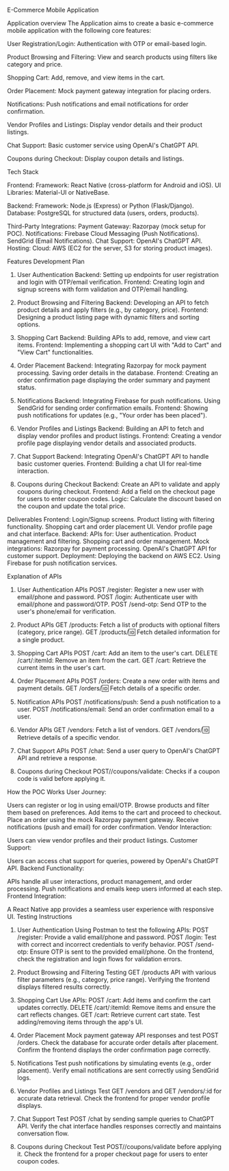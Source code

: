 E-Commerce Mobile Application 

Application overview
The Application aims to create a basic e-commerce mobile application with the following core features:

User Registration/Login:
Authentication with OTP or email-based login.

Product Browsing and Filtering:
View and search products using filters like category and price.

Shopping Cart:
Add, remove, and view items in the cart.

Order Placement:
Mock payment gateway integration for placing orders.

Notifications:
Push notifications and email notifications for order confirmation.

Vendor Profiles and Listings:
Display vendor details and their product listings.

Chat Support:
Basic customer service using OpenAI's ChatGPT API.

Coupons during Checkout:
Display coupon details and listings.


Tech Stack

Frontend:
Framework: React Native (cross-platform for Android and iOS).
UI Libraries: Material-UI or NativeBase.

Backend:
Framework: Node.js (Express) or Python (Flask/Django).
Database: PostgreSQL for structured data (users, orders, products).

Third-Party Integrations:
Payment Gateway: Razorpay (mock setup for POC).
Notifications:
Firebase Cloud Messaging (Push Notifications).
SendGrid (Email Notifications).
Chat Support: OpenAI's ChatGPT API.
Hosting:
Cloud: AWS (EC2 for the server, S3 for storing product images).

Features Development Plan

1. User Authentication
Backend:
Setting up endpoints for user registration and login with OTP/email verification.
Frontend:
Creating login and signup screens with form validation and OTP/email handling.
2. Product Browsing and Filtering
Backend:
Developing an API to fetch product details and apply filters (e.g., by category, price).
Frontend:
Designing a product listing page with dynamic filters and sorting options.
3. Shopping Cart
Backend:
Building APIs to add, remove, and view cart items.
Frontend:
Implementing a shopping cart UI with "Add to Cart" and "View Cart" functionalities.
4. Order Placement
Backend:
Integrating Razorpay for mock payment processing.
Saving order details in the database.
Frontend:
Creating an order confirmation page displaying the order summary and payment status.



5. Notifications
Backend:
Integrating Firebase for push notifications.
Using SendGrid for sending order confirmation emails.
Frontend:
Showing push notifications for updates (e.g., "Your order has been placed").
6. Vendor Profiles and Listings
Backend:
Building an API to fetch and display vendor profiles and product listings.
Frontend:
Creating a vendor profile page displaying vendor details and associated products.
7. Chat Support
Backend:
Integrating OpenAI's ChatGPT API to handle basic customer queries.
Frontend:
Building a chat UI for real-time interaction.
8. Coupons during Checkout
Backend: 
Create an API to validate and apply coupons during checkout.
Frontend: 
Add a field on the checkout page for users to enter coupon codes.
Logic: 
Calculate the discount based on the coupon and update the total price.

Deliverables
Frontend:
Login/Signup screens.
Product listing with filtering functionality.
Shopping cart and order placement UI.
Vendor profile page and chat interface.
Backend:
APIs for:
User authentication.
Product management and filtering.
Shopping cart and order management.
Mock integrations:
Razorpay for payment processing.
OpenAI's ChatGPT API for customer support.
Deployment:
Deploying the backend on AWS EC2.
Using Firebase for push notification services.

Explanation of APIs
1. User Authentication APIs
POST /register: Register a new user with email/phone and password.
POST /login: Authenticate user with email/phone and password/OTP.
POST /send-otp: Send OTP to the user's phone/email for verification.
2. Product APIs
GET /products: Fetch a list of products with optional filters (category, price range).
GET /products/:id: Fetch detailed information for a single product.
3. Shopping Cart APIs
POST /cart: Add an item to the user's cart.
DELETE /cart/:itemId: Remove an item from the cart.
GET /cart: Retrieve the current items in the user's cart.
4. Order Placement APIs
POST /orders: Create a new order with items and payment details.
GET /orders/:id: Fetch details of a specific order.
5. Notification APIs
POST /notifications/push: Send a push notification to a user.
POST /notifications/email: Send an order confirmation email to a user.
6. Vendor APIs
GET /vendors: Fetch a list of vendors.
GET /vendors/:id: Retrieve details of a specific vendor.
7. Chat Support APIs
POST /chat: Send a user query to OpenAI's ChatGPT API and retrieve a response.

8. Coupons during Checkout
POST//coupons/validate: Checks if a coupon code is valid before applying it.


How the POC Works
User Journey:


Users can register or log in using email/OTP.
Browse products and filter them based on preferences.
Add items to the cart and proceed to checkout.
Place an order using the mock Razorpay payment gateway.
Receive notifications (push and email) for order confirmation.
Vendor Interaction:


Users can view vendor profiles and their product listings.
Customer Support:


Users can access chat support for queries, powered by OpenAI's ChatGPT API.
Backend Functionality:


APIs handle all user interactions, product management, and order processing.
Push notifications and emails keep users informed at each step.
Frontend Integration:


A React Native app provides a seamless user experience with responsive UI.
Testing Instructions
1. User Authentication
Using Postman to test the following APIs:
POST /register: Provide a valid email/phone and password.
POST /login: Test with correct and incorrect credentials to verify behavior.
POST /send-otp: Ensure OTP is sent to the provided email/phone.
On the frontend, check the registration and login flows for validation errors.
2. Product Browsing and Filtering
Testing GET /products API with various filter parameters (e.g., category, price range).
Verifying the frontend displays filtered results correctly.
3. Shopping Cart
Use APIs:
POST /cart: Add items and confirm the cart updates correctly.
DELETE /cart/:itemId: Remove items and ensure the cart reflects changes.
GET /cart: Retrieve current cart state.
Test adding/removing items through the app's UI.

4. Order Placement
Mock payment gateway API responses and test POST /orders.
Check the database for accurate order details after placement.
Confirm the frontend displays the order confirmation page correctly.
5. Notifications
Test push notifications by simulating events (e.g., order placement).
Verify email notifications are sent correctly using SendGrid logs.
6. Vendor Profiles and Listings
Test GET /vendors and GET /vendors/:id for accurate data retrieval.
Check the frontend for proper vendor profile displays.
7. Chat Support
Test POST /chat by sending sample queries to ChatGPT API.
Verify the chat interface handles responses correctly and maintains conversation flow.
8. Coupons during Checkout
Test POST//coupons/validate before applying it.
Check the frontend for a proper checkout page for users to enter coupon codes.

